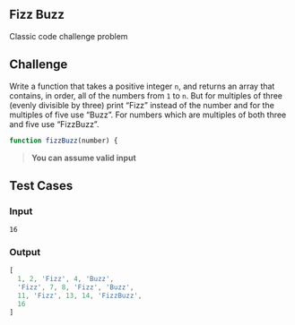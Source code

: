 Fizz Buzz
---

Classic code challenge problem

## Challenge

Write a function that takes a positive integer `n`, and returns an array that contains, in order, all of the numbers from `1` to `n`. But for multiples of three (evenly divisible by three) print “Fizz” instead of the number and for the multiples of five use “Buzz”. For numbers which are multiples of both three and five use “FizzBuzz”.


```js
function fizzBuzz(number) {
```

> **You can assume valid input**

## Test Cases

### Input

`16`

### Output

```js
[
  1, 2, 'Fizz', 4, 'Buzz', 
  'Fizz', 7, 8, 'Fizz', 'Buzz', 
  11, 'Fizz', 13, 14, 'FizzBuzz', 
  16
]
```
